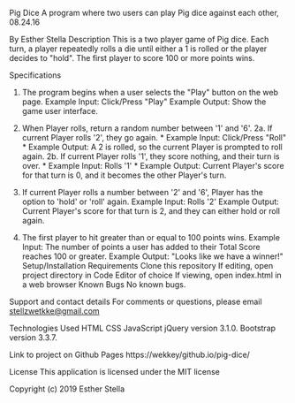 Pig Dice
A program where two users can play Pig dice against each other, 08.24.16

By Esther Stella
Description
This is a two player game of Pig dice. Each turn, a player repeatedly rolls a die until either a 1 is rolled or the player decides to "hold". The first player to score 100 or more points wins.

Specifications
1. The program begins when a user selects the "Play" button on the web page.
Example Input: Click/Press "Play"
Example Output: Show the game user interface.
2. When Player rolls, return a random number between '1' and '6'.
2a. If current Player rolls '2', they go again. * Example Input: Click/Press "Roll" * Example Output: A 2 is rolled, so the current Player is prompted to roll again. 2b. If current Player rolls '1', they score nothing, and their turn is over. * Example Input: Rolls '1' * Example Output: Current Player's score for that turn is 0, and it becomes the other Player's turn.

3. If current Player rolls a number between '2' and '6', Player has the option to 'hold' or 'roll' again.
Example Input: Rolls '2'
Example Output: Current Player's score for that turn is 2, and they can either hold or roll again.
4. The first player to hit greater than or equal to 100 points wins.
Example Input: The number of points a user has added to their Total Score reaches 100 or greater.
Example Output: "Looks like we have a winner!"
Setup/Installation Requirements
Clone this repository
If editing, open project directory in Code Editor of choice
If viewing, open index.html in a web browser
Known Bugs
No known bugs.

Support and contact details
For comments or questions, please email stellzwetkke@gmail.com

Technologies Used
HTML CSS JavaScript jQuery version 3.1.0. Bootstrap version 3.3.7.

Link to project on Github Pages
https://wekkey/github.io/pig-dice/

License
This application is licensed under the MIT license

Copyright (c) 2019 Esther Stella
